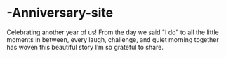 # -Anniversary-site
Celebrating another year of us! From the day we said "I do" to all the little moments in between, every laugh, challenge, and quiet morning together has woven this beautiful story I’m so grateful to share.
